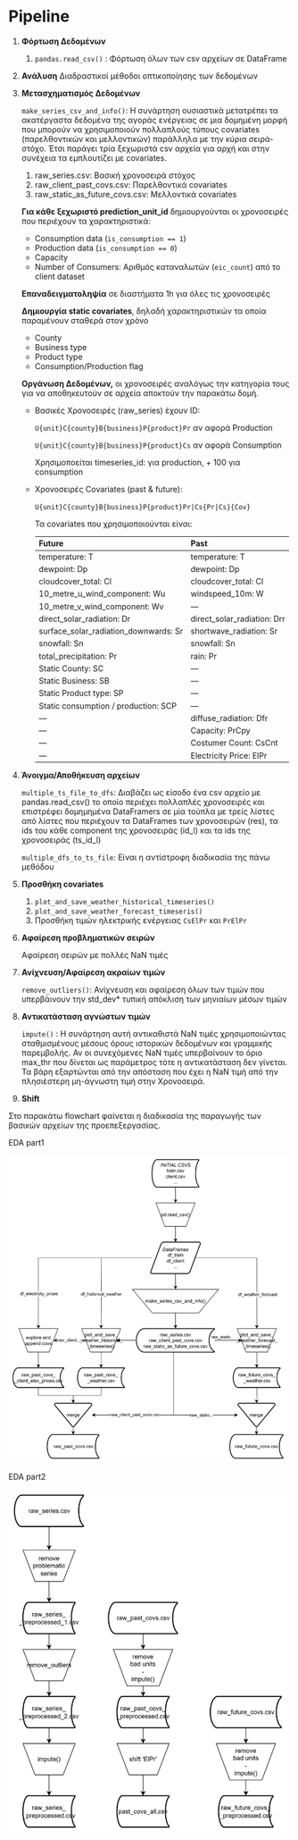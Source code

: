 # Pipeline

1. **Φόρτωση Δεδομένων** 
    1. `pandas.read_csv()` : Φόρτωση όλων των csv αρχείων σε DataFrame
2. **Ανάλυση**
    Διαδραστικοί μέθοδοι οπτικοποίησης των δεδομένων
     
3. **Μετασχηματισμός Δεδομένων**
    
    `make_series_csv_and_info()`: Η συνάρτηση ουσιαστικά μετατρέπει τα ακατέργαστα δεδομένα της αγοράς ενέργειας σε μια δομημένη μορφή που  μπορούν να χρησιμοποιούν πολλαπλούς τύπους covariates (παρελθοντικών και μελλοντικών) παράλληλα με την κύρια σειρά-στόχο. Έτσι παράγει τρία ξεχωριστά csv αρχεία για αρχή και στην συνέχεια τα εμπλουτίζει με covariates.
    
    1. raw_series.csv: Βασική χρονοσειρά στόχος
    2. raw_client_past_covs.csv: Παρελθοντικά covariates
    3. raw_static_as_future_covs.csv: Μελλοντικά covariates
    
    **Για κάθε ξεχωριστό prediction_unit_id** δημιουργούνται οι χρονοσειρές που περιέχουν τα χαρακτηριστικά:
    
    - Consumption data (`is_consumption == 1`)
    - Production data (`is_consumption == 0`)
    - Capacity
    - Number of Consumers: Αριθμός καταναλωτών (`eic_count`) από το client dataset
    
    **Επαναδειγματοληψία** σε διαστήματα 1h για όλες τις χρονοσειρές 
    
    **Δημιουργία static covariates**, δηλαδή χαρακτηριστικών τα οποία παραμένουν σταθερά στον χρόνο
    
    - County
    - Business type
    - Product type
    - Consumption/Production flag
    
     **Οργάνωση Δεδομένων,** οι χρονοσειρές αναλόγως την κατηγορία τους για να αποθηκευτούν σε αρχεία αποκτούν την παρακάτω δομή.
    
    - Βασικές Χρονοσειρές (raw_series) έχουν ID:
        
        `U{unit}C{county}B{business}P{product}Pr` αν αφορά Production
        
        `U{unit}C{county}B{business}P{product}Cs` αν αφορά Consumption
        
        Χρησιμοποείται timeseries_id:  <Unit> για production, <Unit> + 100 για consumption
        
    - Χρονοσειρές Covariates (past & future):
        
        `U{unit}C{county}B{business}P{product}Pr|Cs{Pr|Cs}{Cov}`
        
        Τα covariates που χρησιμοποιούνται είναι:
        
        | Future | Past |
        | --- | --- |
        | temperature: T | temperature: T |
        | dewpoint: Dp | dewpoint: Dp |
        | cloudcover_total: Cl | cloudcover_total: Cl |
        | 10_metre_u_wind_component: Wu | windspeed_10m: W |
        | 10_metre_v_wind_component: Wv | — |
        | direct_solar_radiation: Dr | direct_solar_radiation: Drr |
        | surface_solar_radiation_downwards: Sr | shortwave_radiation: Sr |
        | snowfall: Sn | snowfall: Sn |
        | total_precipitation: Pr | rain: Pr |
        | Static County: SC | — |
        | Static Business: SB | — |
        | Static Product type: SP | — |
        | Static consumption / production: SCP | — |
        | — | diffuse_radiation: Dfr |
        | — | Capacity: PrCpy |
        | — | Costumer Count: CsCnt |
        | — | Electricity Price: ElPr |
4. **Άνοιγμα/Αποθήκευση αρχείων**
    
    `multiple_ts_file_to_dfs`: Διαβάζει ως είσοδο ένα csv αρχείο με pandas.read_csv() το οποίο περιέχει πολλαπλές χρονοσειρές και επιστρέφει δομημημένα DataFramers σε μία τούπλα με τρείς  λίστες από λίστες που περιέχουν τα DataFrames των χρονοσειρών (res), τα ids του κάθε component της χρονοσειράς (id_l) και τα ids της χρονοσειράς (ts_id_l) 
    
    `multiple_dfs_to_ts_file`: Είναι η αντίστροφη διαδικασία της πάνω μεθόδου
    
5. **Προσθήκη covariates**
    1. `plot_and_save_weather_historical_timeseries()`
    2. `plot_and_save_weather_forecast_timeseris()`
    3. Προσθήκη τιμών ηλεκτρικής ενέργειας `CsElPr` και `PrElPr`
6. **Αφαίρεση προβληματικών σειρών**
    
    Αφαίρεση σειρών με πολλές NaN τιμές
    
7. **Ανίχνευση/Αφαίρεση ακραίων τιμών**
    
    `remove_outliers()`: Ανίχνευση και αφαίρεση όλων των τιμών που υπερβάινουν την std_dev* τυπική απόκλιση των μηνιαίων μέσων τιμών
    
8. **Αντικατάσταση αγνώστων τιμών** 
    
    `impute()` : Η συνάρτηση αυτή αντικαθιστά NaN τιμές χρησιμοποιώντας σταθμισμένους μέσους όρους ιστορικών δεδομένων και γραμμικής παρεμβολής. Αν οι συνεχόμενες NaN τιμές υπερβαίνουν το όριο max_thr που δίνεται ως παράμετρος τότε η αντικατάσταση δεν γίνεται. Τα βάρη εξαρτώνται από την απόσταση που έχει η NaN τιμή από την πλησιέστερη μη-άγνωστη τιμή στην Χρονοσειρά.
    
9. **Shift**

Στο παρακάτω flowchart φαίνεται η διαδικασία της παραγωγής των βασικών αρχείων της προεπεξεργασίας.

EDA part1

<img src="imgs/image1.png" alt="EDA part1" width="500">

EDA part2

<img src="imgs/image2.png" alt="EDA part2" width="500">